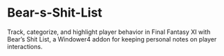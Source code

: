 # Bear-s-Shit-List
Track, categorize, and highlight player behavior in Final Fantasy XI with Bear’s Shit List, a Windower4 addon for keeping personal notes on player interactions.
